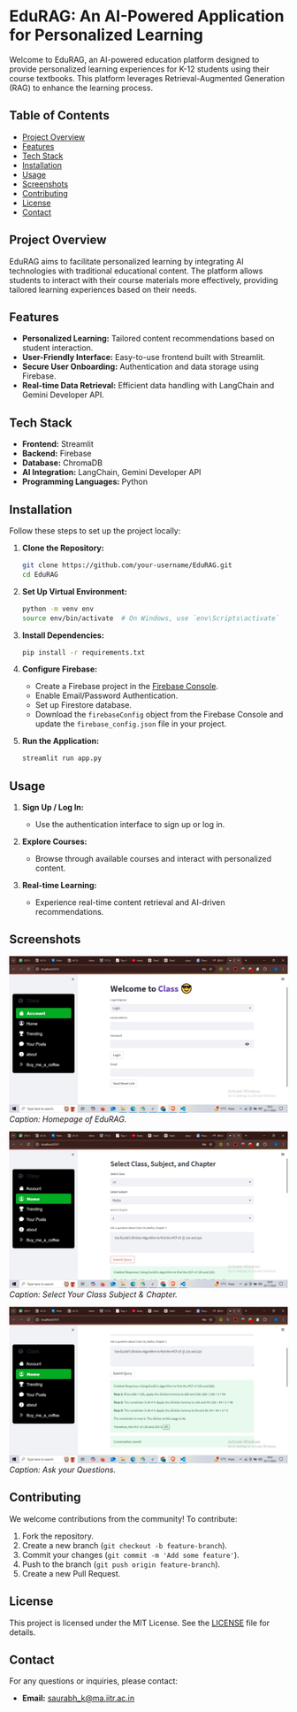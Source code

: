 # EduRAG: An AI-Powered Application for Personalized Learning

Welcome to EduRAG, an AI-powered education platform designed to provide personalized learning experiences for K-12 students using their course textbooks. This platform leverages Retrieval-Augmented Generation (RAG) to enhance the learning process.

## Table of Contents

- [Project Overview](#project-overview)
- [Features](#features)
- [Tech Stack](#tech-stack)
- [Installation](#installation)
- [Usage](#usage)
- [Screenshots](#screenshots)
- [Contributing](#contributing)
- [License](#license)
- [Contact](#contact)

## Project Overview

EduRAG aims to facilitate personalized learning by integrating AI technologies with traditional educational content. The platform allows students to interact with their course materials more effectively, providing tailored learning experiences based on their needs.

## Features

- **Personalized Learning:** Tailored content recommendations based on student interaction.
- **User-Friendly Interface:** Easy-to-use frontend built with Streamlit.
- **Secure User Onboarding:** Authentication and data storage using Firebase.
- **Real-time Data Retrieval:** Efficient data handling with LangChain and Gemini Developer API.

## Tech Stack

- **Frontend:** Streamlit
- **Backend:** Firebase
- **Database:** ChromaDB
- **AI Integration:** LangChain, Gemini Developer API
- **Programming Languages:** Python

## Installation

Follow these steps to set up the project locally:

1. **Clone the Repository:**
   ```bash
   git clone https://github.com/your-username/EduRAG.git
   cd EduRAG
   ```

2. **Set Up Virtual Environment:**
   ```bash
   python -m venv env
   source env/bin/activate  # On Windows, use `env\Scripts\activate`
   ```

3. **Install Dependencies:**
   ```bash
   pip install -r requirements.txt
   ```

4. **Configure Firebase:**
   - Create a Firebase project in the [Firebase Console](https://console.firebase.google.com/).
   - Enable Email/Password Authentication.
   - Set up Firestore database.
   - Download the `firebaseConfig` object from the Firebase Console and update the `firebase_config.json` file in your project.

5. **Run the Application:**
   ```bash
   streamlit run app.py
   ```

## Usage

1. **Sign Up / Log In:**
   - Use the authentication interface to sign up or log in.
   
2. **Explore Courses:**
   - Browse through available courses and interact with personalized content.
   
3. **Real-time Learning:**
   - Experience real-time content retrieval and AI-driven recommendations.

## Screenshots

![Homepage](assets/Screenshot01.jpeg)
*Caption: Homepage of EduRAG.*

![Course Material](assets/Screenshot02.jpeg)
*Caption: Select Your Class Subject & Chapter.*

![Ask Your Questions](assets/Screenshot03.jpeg)
*Caption: Ask your Questions.*

## Contributing

We welcome contributions from the community! To contribute:

1. Fork the repository.
2. Create a new branch (`git checkout -b feature-branch`).
3. Commit your changes (`git commit -m 'Add some feature'`).
4. Push to the branch (`git push origin feature-branch`).
5. Create a new Pull Request.

## License

This project is licensed under the MIT License. See the [LICENSE](LICENSE) file for details.

## Contact

For any questions or inquiries, please contact:

- **Email:** saurabh_k@ma.iitr.ac.in
